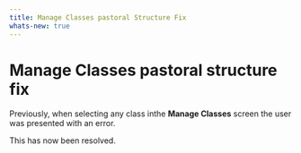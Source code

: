 ```yaml
---
title: Manage Classes pastoral Structure Fix
whats-new: true
---
```


# Manage Classes pastoral structure fix

Previously, when selecting any class inthe **Manage Classes** screen the user was presented with an error.

This has now been resolved.
